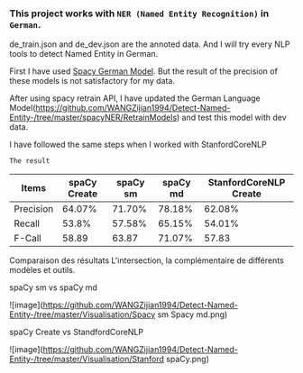 ### This project works with `NER (Named Entity Recognition)` in `German`. 

de_train.json and de_dev.json are the annoted data. And I will try every NLP tools to detect Named Entity in German.

First I have used [Spacy German Model](https://spacy.io/models/de). But the result of the precision of these models is not satisfactory for my data.

After using spacy retrain API, I have updated the German Language Model(https://github.com/WANGZijian1994/Detect-Named-Entity-/tree/master/spacyNER/RetrainModels) and test this model with dev data. 

I have followed the same steps when I worked with StanfordCoreNLP

`The result`

| Items | spaCy Create | spaCy sm | spaCy md | StanfordCoreNLP Create |
| --- | --- | --- | --- | --- |
| Precision | 64.07% | 71.70% | 78.18% | 62.08% |
| Recall | 53.8% | 57.58% | 65.15% | 54.01% |
| F-Call | 58.89 | 63.87 | 71.07% | 57.83 |


Comparaison des résultats L'intersection, la complémentaire de différents modèles et outils. 

spaCy sm vs spaCy md

![image](https://github.com/WANGZijian1994/Detect-Named-Entity-/tree/master/Visualisation/Spacy sm Spacy md.png)

spaCy Create vs StandfordCoreNLP

![image](https://github.com/WANGZijian1994/Detect-Named-Entity-/tree/master/Visualisation/Stanford spaCy.png)
